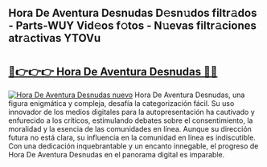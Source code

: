 ## Hora De Aventura Desnudas D𝚎sn𝚞dos filtr𝚊dos - Parts-WUY Vid𝚎os f𝚘tos - N𝚞evas filtr𝚊ciones atr𝚊ctivas YTOVu

# <h2><a href="http://mb5ct3j.tromn.icu/?c=Hora+De+Aventura+Desnudas">🔗👉👉👉 Hora De Aventura Desnudas 🔗🔗</a></h2>

[![Hora De Aventura Desnudas nuevo](https://i.imgur.com/pEAQMta.gif)](http://mb5ct3j.tromn.icu/?c=Hora+De+Aventura+Desnudas)
Hora De Aventura Desnudas, una figura enigmática y compleja, desafía la categorización fácil. Su uso innovador de los medios digitales para la autopresentación ha cautivado y enfurecido a los críticos, estimulando debates sobre el consentimiento, la moralidad y la esencia de las comunidades en línea. Aunque su dirección futura no está clara, su influencia en la comunidad en línea es indiscutible. Con una dedicación inquebrantable y un encanto innegable, el progreso de Hora De Aventura Desnudas en el panorama digital es imparable.
